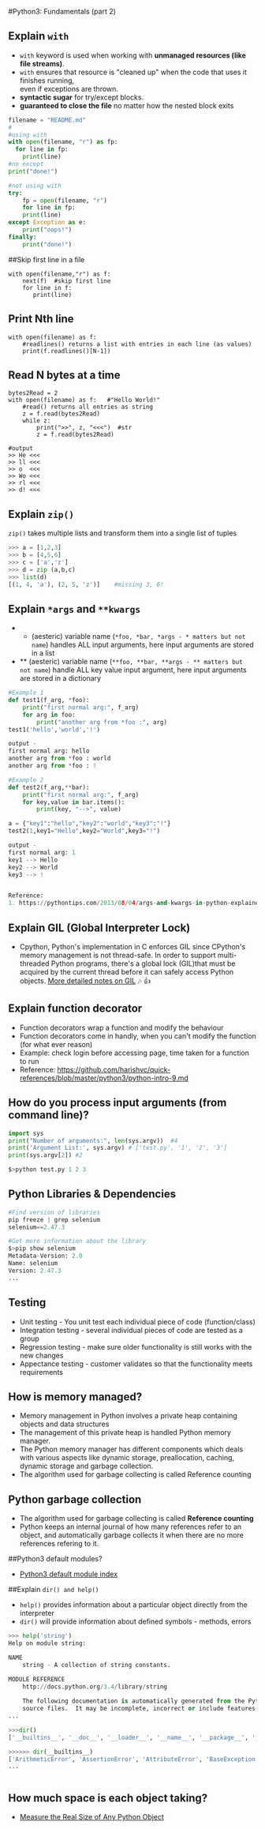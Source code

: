 #Python3: Fundamentals (part 2)

## Explain `with`
  - `with` keyword is used when working with **unmanaged resources (like file streams)**. 
  - `with` ensures that resource is "cleaned up" when the code that uses it finishes running,  
     even if exceptions are thrown.
  - **syntactic sugar** for try/except blocks.
  - **guaranteed to close the file** no matter how the nested block exits

````python
filename = "README.md"
#
#using with
with open(filename, "r") as fp:
  for line in fp:
    print(line)
#no except
print("done!")

#not using with
try:
    fp = open(filename, "r")
    for line in fp:
	print(line)
except Exception as e:
	print("oops!")
finally:
	print("done!")
````

##Skip first line in a file
```
with open(filename,"r") as f:
	next(f)  #skip first line
	for line in f:
	   print(line)
```


## Print Nth line
```
with open(filename) as f:
	#readlines() returns a list with entries in each line (as values)
	print(f.readlines()[N-1])
```

## Read N bytes at a time
```
bytes2Read = 2
with open(filename) as f:   #"Hello World!"
	#read() returns all entries as string
	z = f.read(bytes2Read)
	while z:
		print(">>", z, "<<<")  #str
		z = f.read(bytes2Read)

#output
>> He <<<
>> ll <<<
>> o  <<<
>> Wo <<<
>> rl <<<
>> d! <<<
```


## Explain `zip()`
  ```zip()``` takes multiple lists and transform them into a single list of tuples
````python
>>> a = [1,2,3]
>>> b = [4,5,6]
>>> c = ['a','z']
>>> d = zip (a,b,c)
>>> list(d)
[(1, 4, 'a'), (2, 5, 'z')]    #missing 3, 6!
````


## Explain `*args` and `**kwargs`  
  - * (aesteric) variable name (`*foo, *bar, *args - * matters but not name`) handles ALL input arguments, here input arguments are stored in a list
  - ** (aesteric) variable name (`**foo, **bar, **args - ** matters but not name`) handle ALL key value input argument, here input arguments are stored in a dictionary
```python
#Example 1
def test1(f_arg, *foo):
    print("first normal arg:", f_arg)
    for arg in foo:
        print("another arg from *foo :", arg)
test1('hello','world','!')

output -
first normal arg: hello
another arg from *foo : world
another arg from *foo : !

#Example 2
def test2(f_arg,**bar):
    print("first normal arg:", f_arg)
    for key,value in bar.items():
        print(key, "-->", value)

a = {"key1":"hello","key2":"world","key3":"!"}
test2(1,key1="Hello",key2="World",key3="!")

output -
first normal arg: 1
key1 --> Hello
key2 --> World
key3 --> !


Reference:
1. https://pythontips.com/2013/08/04/args-and-kwargs-in-python-explained/
````

## Explain GIL (Global Interpreter Lock)  
  - Cpython, Python's implementation in C enforces GIL since CPython's memory management is not thread-safe. In order to support multi-threaded Python programs, there's a global lock (GIL)that must be acquired by the current thread before it can safely access Python objects. [More detailed notes on GIL](https://github.com/harishvc/quick-references/blob/master/python3/python-intro4c.md) :notes: :thumbsup:


## Explain function decorator
  - Function decorators wrap a function and modify the behaviour
  - Function decorators come in handly, when you can't modify the function (for what ever reason)
  - Example: check login before accessing page, time taken for a function to run
  - Reference:
    https://github.com/harishvc/quick-references/blob/master/python3/python-intro-9.md

## How do you process input arguments (from command line)?
````python
import sys
print("Number of arguments:", len(sys.argv))  #4
print('Argument List:', sys.argv) # ['test.py', '1', '2', '3']
print(sys.argv[2]) #2

$>python test.py 1 2 3 
````

## Python Libraries & Dependencies
```python
#Find version of libraries
pip freeze | grep selenium
selenium==2.47.3

#Get more information about the library
$>pip show selenium
Metadata-Version: 2.0
Name: selenium
Version: 2.47.3
...
````

## Testing
  - Unit testing - You unit test each individual piece of code (function/class)
  - Integration testing -  several individual pieces of code are tested as a group
  - Regression testing - make sure older functionality is still works with the new changes
  - Appectance testing - customer validates so that the functionality meets requirements


## How is memory managed?
  - Memory management in Python involves a private heap containing objects and data structures
  - The management of this private heap is handled Python memory manager.
  - The Python memory manager has different components which deals with various aspects like dynamic storage, preallocation, caching, dynamic storage and garbage collection.
  - The algorithm used for garbage collecting is called Reference counting


## Python garbage collection
  - The algorithm used for garbage collecting is called **Reference counting**
  - Python keeps an internal journal of how many references refer to an object, and automatically garbage collects it when there are no more references refering to it.


##Python3 default modules?
  - [Python3 default module index](https://docs.python.org/3/py-modindex.html)

##Explain ```dir() and help()```
  - ```help()``` provides information about a particular object directly from the interpreter
  - ```dir()``` will provide information about defined symbols - methods, errors
````python
>>> help('string')
Help on module string:

NAME
    string - A collection of string constants.

MODULE REFERENCE
    http://docs.python.org/3.4/library/string
    
    The following documentation is automatically generated from the Python
    source files.  It may be incomplete, incorrect or include features that
...

>>>dir()
['__builtins__', '__doc__', '__loader__', '__name__', '__package__', '__spec__']

>>>>>> dir(__builtins__)
['ArithmeticError', 'AssertionError', 'AttributeError', 'BaseException', 'BlockingIOError',  
...



````

## How much space is each object taking?
  - [Measure the Real Size of Any Python Object](https://goshippo.com/blog/measure-real-size-any-python-object/)


